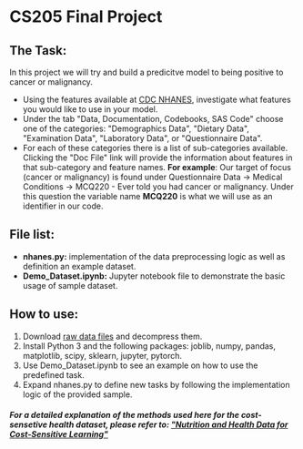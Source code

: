 # CS205 Final Project

## The Task:
In this project we will try and build a predicitve model to being positive to cancer or malignancy.
- Using the features available at [CDC NHANES](https://wwwn.cdc.gov/nchs/nhanes/continuousnhanes/default.aspx?BeginYear=2015), investigate what features you would like to use in your model. 
- Under the tab "Data, Documentation, Codebooks, SAS Code" choose one of the categories: "Demographics Data", "Dietary Data", "Examination Data", "Laboratory Data", or "Questionnaire Data". 
- For each of these categories there is a list of sub-categories available. Clicking the "Doc File" link will provide the information about features in that sub-category and feature names. 
**For example**: Our target of focus (cancer or malignancy) is found under Questionnaire Data -> Medical Conditions -> MCQ220 - Ever told you had cancer or malignancy. Under this question the variable name **MCQ220** is what we will use as an identifier in our code.

## File list:
- **nhanes.py:** implementation of the data preprocessing logic as well as definition an example dataset.
- **Demo_Dataset.ipynb:** Jupyter notebook file to demonstrate the basic usage of sample dataset.

## How to use:
1) Download [raw data files](https://drive.google.com/file/d/1hFp7O747408D8t5442f0Sjit7wXKXI1z/view?usp=sharing) and decompress them.
2) Install Python 3 and the following packages: joblib, numpy, pandas, matplotlib, scipy, sklearn, jupyter, pytorch.
3) Use Demo_Dataset.ipynb to see an example on how to use the predefined task.
4) Expand nhanes.py to define new tasks by following the implementation logic of the provided sample.


##### For a detailed explanation of the methods used here for the cost-sensetive health dataset, please refer to: ["Nutrition and Health Data for Cost-Sensitive Learning"](https://arxiv.org/abs/1902.07102)
